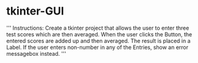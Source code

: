 # tkinter-GUI
'''
Instructions:
Create a tkinter project that allows the user to enter three test scores which are then averaged.
When the user clicks the Button, the entered scores are added up and then averaged.
The result is placed in a Label.
If the user enters non-number in any of the Entries, show an error messagebox instead.
'''
